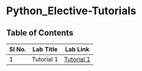 # Python_Elective-Tutorials

## Table of Contents

| SI No. | Lab Title                                               | Lab Link                                                                                                  |
|--------|---------------------------------------------------------|-----------------------------------------------------------------------------------------------------------|
| 1      | Tutorial 1                      | [Tutorial 1 ](https://github.com/Viwvwek/Python_Elective-Tutorials/tree/main/Tutorial%201) |

